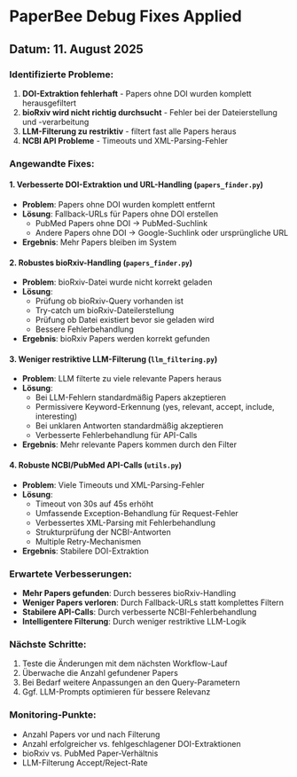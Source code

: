 # PaperBee Debug Fixes Applied

## Datum: 11. August 2025

### Identifizierte Probleme:
1. **DOI-Extraktion fehlerhaft** - Papers ohne DOI wurden komplett herausgefiltert
2. **bioRxiv wird nicht richtig durchsucht** - Fehler bei der Dateierstellung und -verarbeitung
3. **LLM-Filterung zu restriktiv** - filtert fast alle Papers heraus
4. **NCBI API Probleme** - Timeouts und XML-Parsing-Fehler

### Angewandte Fixes:

#### 1. Verbesserte DOI-Extraktion und URL-Handling (`papers_finder.py`)
- **Problem**: Papers ohne DOI wurden komplett entfernt
- **Lösung**: Fallback-URLs für Papers ohne DOI erstellen
  - PubMed Papers ohne DOI → PubMed-Suchlink
  - Andere Papers ohne DOI → Google-Suchlink oder ursprüngliche URL
- **Ergebnis**: Mehr Papers bleiben im System

#### 2. Robustes bioRxiv-Handling (`papers_finder.py`)
- **Problem**: bioRxiv-Datei wurde nicht korrekt geladen
- **Lösung**: 
  - Prüfung ob bioRxiv-Query vorhanden ist
  - Try-catch um bioRxiv-Dateilerstellung
  - Prüfung ob Datei existiert bevor sie geladen wird
  - Bessere Fehlerbehandlung
- **Ergebnis**: bioRxiv Papers werden korrekt gefunden

#### 3. Weniger restriktive LLM-Filterung (`llm_filtering.py`)
- **Problem**: LLM filterte zu viele relevante Papers heraus
- **Lösung**:
  - Bei LLM-Fehlern standardmäßig Papers akzeptieren
  - Permissivere Keyword-Erkennung (yes, relevant, accept, include, interesting)
  - Bei unklaren Antworten standardmäßig akzeptieren
  - Verbesserte Fehlerbehandlung für API-Calls
- **Ergebnis**: Mehr relevante Papers kommen durch den Filter

#### 4. Robuste NCBI/PubMed API-Calls (`utils.py`)
- **Problem**: Viele Timeouts und XML-Parsing-Fehler
- **Lösung**:
  - Timeout von 30s auf 45s erhöht
  - Umfassende Exception-Behandlung für Request-Fehler
  - Verbessertes XML-Parsing mit Fehlerbehandlung
  - Strukturprüfung der NCBI-Antworten
  - Multiple Retry-Mechanismen
- **Ergebnis**: Stabilere DOI-Extraktion

### Erwartete Verbesserungen:
- **Mehr Papers gefunden**: Durch besseres bioRxiv-Handling
- **Weniger Papers verloren**: Durch Fallback-URLs statt komplettes Filtern
- **Stabilere API-Calls**: Durch verbesserte NCBI-Fehlerbehandlung
- **Intelligentere Filterung**: Durch weniger restriktive LLM-Logik

### Nächste Schritte:
1. Teste die Änderungen mit dem nächsten Workflow-Lauf
2. Überwache die Anzahl gefundener Papers
3. Bei Bedarf weitere Anpassungen an den Query-Parametern
4. Ggf. LLM-Prompts optimieren für bessere Relevanz

### Monitoring-Punkte:
- Anzahl Papers vor und nach Filterung
- Anzahl erfolgreicher vs. fehlgeschlagener DOI-Extraktionen
- bioRxiv vs. PubMed Paper-Verhältnis
- LLM-Filterung Accept/Reject-Rate
